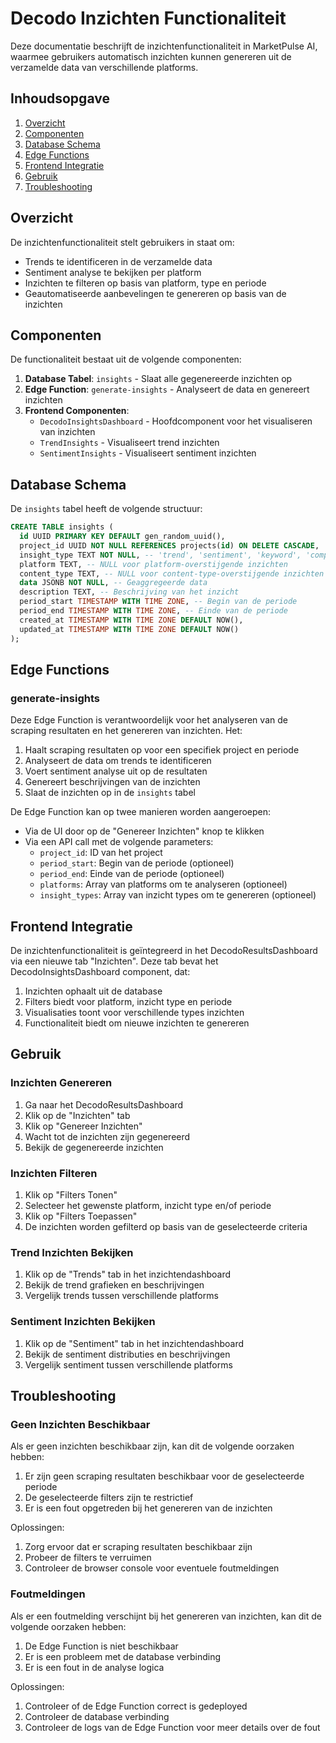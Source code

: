 # Decodo Inzichten Functionaliteit

Deze documentatie beschrijft de inzichtenfunctionaliteit in MarketPulse AI, waarmee gebruikers automatisch inzichten kunnen genereren uit de verzamelde data van verschillende platforms.

## Inhoudsopgave

1. [Overzicht](#overzicht)
2. [Componenten](#componenten)
3. [Database Schema](#database-schema)
4. [Edge Functions](#edge-functions)
5. [Frontend Integratie](#frontend-integratie)
6. [Gebruik](#gebruik)
7. [Troubleshooting](#troubleshooting)

## Overzicht

De inzichtenfunctionaliteit stelt gebruikers in staat om:
- Trends te identificeren in de verzamelde data
- Sentiment analyse te bekijken per platform
- Inzichten te filteren op basis van platform, type en periode
- Geautomatiseerde aanbevelingen te genereren op basis van de inzichten

## Componenten

De functionaliteit bestaat uit de volgende componenten:

1. **Database Tabel**: `insights` - Slaat alle gegenereerde inzichten op
2. **Edge Function**: `generate-insights` - Analyseert de data en genereert inzichten
3. **Frontend Componenten**:
   - `DecodoInsightsDashboard` - Hoofdcomponent voor het visualiseren van inzichten
   - `TrendInsights` - Visualiseert trend inzichten
   - `SentimentInsights` - Visualiseert sentiment inzichten

## Database Schema

De `insights` tabel heeft de volgende structuur:

```sql
CREATE TABLE insights (
  id UUID PRIMARY KEY DEFAULT gen_random_uuid(),
  project_id UUID NOT NULL REFERENCES projects(id) ON DELETE CASCADE,
  insight_type TEXT NOT NULL, -- 'trend', 'sentiment', 'keyword', 'comparison', 'recommendation'
  platform TEXT, -- NULL voor platform-overstijgende inzichten
  content_type TEXT, -- NULL voor content-type-overstijgende inzichten
  data JSONB NOT NULL, -- Geaggregeerde data
  description TEXT, -- Beschrijving van het inzicht
  period_start TIMESTAMP WITH TIME ZONE, -- Begin van de periode
  period_end TIMESTAMP WITH TIME ZONE, -- Einde van de periode
  created_at TIMESTAMP WITH TIME ZONE DEFAULT NOW(),
  updated_at TIMESTAMP WITH TIME ZONE DEFAULT NOW()
);
```

## Edge Functions

### generate-insights

Deze Edge Function is verantwoordelijk voor het analyseren van de scraping resultaten en het genereren van inzichten. Het:

1. Haalt scraping resultaten op voor een specifiek project en periode
2. Analyseert de data om trends te identificeren
3. Voert sentiment analyse uit op de resultaten
4. Genereert beschrijvingen van de inzichten
5. Slaat de inzichten op in de `insights` tabel

De Edge Function kan op twee manieren worden aangeroepen:
- Via de UI door op de "Genereer Inzichten" knop te klikken
- Via een API call met de volgende parameters:
  - `project_id`: ID van het project
  - `period_start`: Begin van de periode (optioneel)
  - `period_end`: Einde van de periode (optioneel)
  - `platforms`: Array van platforms om te analyseren (optioneel)
  - `insight_types`: Array van inzicht types om te genereren (optioneel)

## Frontend Integratie

De inzichtenfunctionaliteit is geïntegreerd in het DecodoResultsDashboard via een nieuwe tab "Inzichten". Deze tab bevat het DecodoInsightsDashboard component, dat:

1. Inzichten ophaalt uit de database
2. Filters biedt voor platform, inzicht type en periode
3. Visualisaties toont voor verschillende types inzichten
4. Functionaliteit biedt om nieuwe inzichten te genereren

## Gebruik

### Inzichten Genereren

1. Ga naar het DecodoResultsDashboard
2. Klik op de "Inzichten" tab
3. Klik op "Genereer Inzichten"
4. Wacht tot de inzichten zijn gegenereerd
5. Bekijk de gegenereerde inzichten

### Inzichten Filteren

1. Klik op "Filters Tonen"
2. Selecteer het gewenste platform, inzicht type en/of periode
3. Klik op "Filters Toepassen"
4. De inzichten worden gefilterd op basis van de geselecteerde criteria

### Trend Inzichten Bekijken

1. Klik op de "Trends" tab in het inzichtendashboard
2. Bekijk de trend grafieken en beschrijvingen
3. Vergelijk trends tussen verschillende platforms

### Sentiment Inzichten Bekijken

1. Klik op de "Sentiment" tab in het inzichtendashboard
2. Bekijk de sentiment distributies en beschrijvingen
3. Vergelijk sentiment tussen verschillende platforms

## Troubleshooting

### Geen Inzichten Beschikbaar

Als er geen inzichten beschikbaar zijn, kan dit de volgende oorzaken hebben:
1. Er zijn geen scraping resultaten beschikbaar voor de geselecteerde periode
2. De geselecteerde filters zijn te restrictief
3. Er is een fout opgetreden bij het genereren van de inzichten

Oplossingen:
1. Zorg ervoor dat er scraping resultaten beschikbaar zijn
2. Probeer de filters te verruimen
3. Controleer de browser console voor eventuele foutmeldingen

### Foutmeldingen

Als er een foutmelding verschijnt bij het genereren van inzichten, kan dit de volgende oorzaken hebben:
1. De Edge Function is niet beschikbaar
2. Er is een probleem met de database verbinding
3. Er is een fout in de analyse logica

Oplossingen:
1. Controleer of de Edge Function correct is gedeployed
2. Controleer de database verbinding
3. Controleer de logs van de Edge Function voor meer details over de fout
